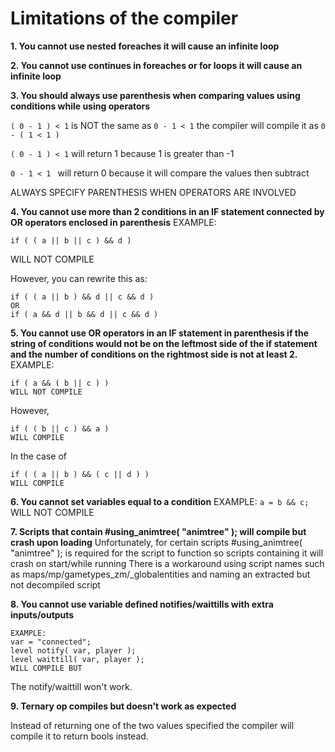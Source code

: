 # Limitations of the compiler

**1. You cannot use nested foreaches it will cause an infinite loop**

**2. You cannot use continues in foreaches or for loops it will cause an infinite loop**

**3. You should always use parenthesis when comparing values using conditions while using operators**

```( 0 - 1 ) < 1``` is NOT the same as ```0 - 1 < 1``` the compiler will compile it as ```0 - ( 1 < 1 )```

```( 0 - 1 ) < 1``` will return 1 because 1 is greater than -1 

```0 - 1 < 1 ``` will return 0 because it will compare the values then subtract

ALWAYS SPECIFY PARENTHESIS WHEN OPERATORS ARE INVOLVED

**4. You cannot use more than 2 conditions in an IF statement connected by OR operators enclosed in parenthesis** EXAMPLE:
```
if ( ( a || b || c ) && d )
```
WILL NOT COMPILE

However, you can rewrite this as:
```
if ( ( a || b ) && d || c && d )
OR
if ( a && d || b && d || c && d )
```

**5. You cannot use OR operators in an IF statement in parenthesis if the string of conditions would not be on the leftmost side of the if statement and the number of conditions on the rightmost side is not at least 2.**
EXAMPLE:
```
if ( a && ( b || c ) )
WILL NOT COMPILE
```
However, 
```
if ( ( b || c ) && a )
WILL COMPILE
```
In the case of
```
if ( ( a || b ) && ( c || d ) )
WILL COMPILE
```

**6. You cannot set variables equal to a condition**
EXAMPLE:
```a = b && c;```
WILL NOT COMPILE

**7. Scripts that contain #using_animtree( "animtree" ); will compile but crash upon loading**
Unfortunately, for certain scripts #using_animtree( "animtree" ); is required for the script to function so scripts containing it will crash on start/while running
There is a workaround using script names such as maps/mp/gametypes_zm/_globalentities and naming an extracted but not decompiled script

 **8. You cannot use variable defined notifies/waittills with extra inputs/outputs**
 ```
EXAMPLE:
var = "connected";
level notify( var, player );
level waittill( var, player );
WILL COMPILE BUT
```
The notify/waittill won't work.

**9. Ternary op compiles but doesn't work as expected**

Instead of returning one of the two values specified the compiler will compile it to return bools instead.
